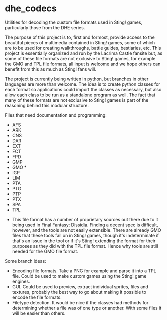 dhe_codecs
==========

Utilities for decoding the custom file formats used in Sting! games, particularly those from the DHE series.

The purpose of this project is to, first and formost, provide access to the beautiful pieces of multimedia contained in Sting! games, some of which are to be used for creating walkthroughs, battle guides, bestiaries, etc. This project is essentially organized and run by the Lacrima Castle fansite but, as some of these file formats are not exclusive to Sting! games, for example the GMO and TPL file formats, all input is welcome and we hope others can benefit from this as much as Sting! fans will.

The project is currently being written in python, but branches in other languages are more than welcome. The idea is to create python classes for each format so applications could import the classes as necessary, but also allow each class to be run as a standalone program as well. The fact that many of these formats are not exclusive to Sting! games is part of the reasoning behind this modular structure.

Files that need documentation and programming:
- AFS
- ARK
- CNS
- DAR
- EXT
- FCT
- FPD
- GMP
- GMO *
- IGP
- LIM
- PTA
- PTG
- PTP
- PTX
- SPA
- TPL

* This file format has a number of proprietary sources out there due to it being used in Final Fantasy: Dissidia. Finding a decent spec is difficult, however, and the tools are not easily extensible. There are already GMO files that these tools fail on in Sting! games, though it's indeterminate if that's an issue in the tool or if it's Sting! extending the format for their purposes as they did with the TPL file format. Hence why tools are still needed for the GMO file format.


Some branch ideas: 
- Encoding file formats. Take a PNG for example and parse it into a TPL file. Could be used to make custom games using the Sting! game engines.
- GUI. Could be used to preview, extract individual sprites, files and textures, probably the best way to go about making it possible to encode the file formats.
- Filetype detection. It would be nice if the classes had methods for determining whether a file was of one type or another. With some files it will be easier than others.